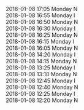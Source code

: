 2018-01-08 17:05 Monday  N  
2018-01-08 16:55 Monday  I  
2018-01-08 16:50 Monday  N  
2018-01-08 16:30 Monday  I  
2018-01-08 16:25 Monday  N  
2018-01-08 16:15 Monday  I  
2018-01-08 16:05 Monday  N  
2018-01-08 14:20 Monday  I  
2018-01-08 14:15 Monday  N  
2018-01-08 13:25 Monday  I  
2018-01-08 13:10 Monday  N  
2018-01-08 12:45 Monday  I  
2018-01-08 12:40 Monday  N  
2018-01-08 12:25 Monday  I  
2018-01-08 12:20 Monday  N  
